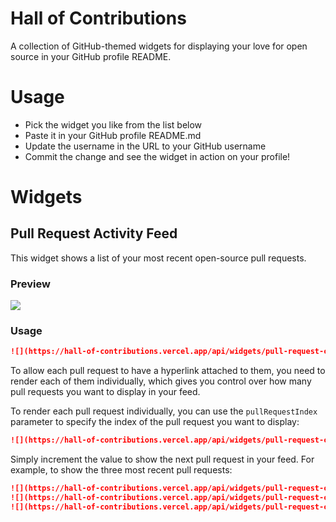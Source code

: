 # Hall of Contributions
A collection of GitHub-themed widgets for displaying your love for open source in your GitHub profile README.

# Usage
- Pick the widget you like from the list below
- Paste it in your GitHub profile README.md
- Update the username in the URL to your GitHub username
- Commit the change and see the widget in action on your profile!

# Widgets
## Pull Request Activity Feed
This widget shows a list of your most recent open-source pull requests.

### Preview
![](https://hall-of-contributions.vercel.app/api/widgets/pull-request-card?username=nick-w-nick&pullRequestIndex=0)

### Usage
```md
![](https://hall-of-contributions.vercel.app/api/widgets/pull-request-card?username=YOUR_USERNAME)
```

To allow each pull request to have a hyperlink attached to them, you need to render each of them individually, which gives you control over how many pull requests you want to display in your feed.

To render each pull request individually, you can use the `pullRequestIndex` parameter to specify the index of the pull request you want to display:

```md
![](https://hall-of-contributions.vercel.app/api/widgets/pull-request-card?username=YOUR_USERNAME&pullRequestIndex=0)
```

Simply increment the value to show the next pull request in your feed. For example, to show the three most recent pull requests:

```md
![](https://hall-of-contributions.vercel.app/api/widgets/pull-request-card?username=YOUR_USERNAME&pullRequestIndex=0)
![](https://hall-of-contributions.vercel.app/api/widgets/pull-request-card?username=YOUR_USERNAME&pullRequestIndex=1)
![](https://hall-of-contributions.vercel.app/api/widgets/pull-request-card?username=YOUR_USERNAME&pullRequestIndex=2)
```